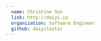 ```yaml
---
  name: Christine Sun
  link: http://daiyi.co
  organization: Software Engineer
  github: daiyitastic
---
```


